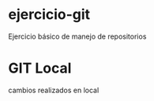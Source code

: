 # ejercicio-git
Ejercicio básico de manejo de repositorios

# GIT Local
cambios realizados en local
